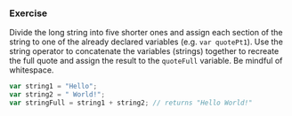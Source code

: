 <!--{ ids:[131], language:'JavaScript', type:'workshop', order: 7, name:'String Operator', description:'The string operator concatenates two string values together' } -->

### Exercise

Divide the long string into five shorter ones and assign each section of the string to one of the already declared variables (e.g. `var quotePt1`). Use the string operator to concatenate the variables (strings) together to recreate the full quote and assign the result to the `quoteFull` variable. Be mindful of whitespace.

```js
var string1 = "Hello";
var string2 = " World!";
var stringFull = string1 + string2; // returns "Hello World!"
```

